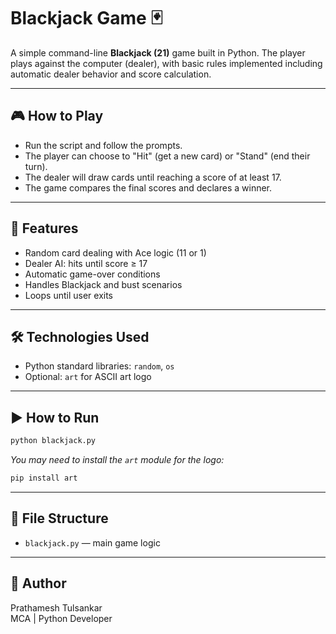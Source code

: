 # Blackjack Game 🃏

A simple command-line **Blackjack (21)** game built in Python. The player plays against the computer (dealer), with basic rules implemented including automatic dealer behavior and score calculation.

---

## 🎮 How to Play

- Run the script and follow the prompts.
- The player can choose to "Hit" (get a new card) or "Stand" (end their turn).
- The dealer will draw cards until reaching a score of at least 17.
- The game compares the final scores and declares a winner.

---

## 🧠 Features

- Random card dealing with Ace logic (11 or 1)
- Dealer AI: hits until score ≥ 17
- Automatic game-over conditions
- Handles Blackjack and bust scenarios
- Loops until user exits

---

## 🛠 Technologies Used

- Python standard libraries: `random`, `os`
- Optional: `art` for ASCII art logo

---

## ▶️ How to Run

```bash
python blackjack.py
```

*You may need to install the `art` module for the logo:*
```bash
pip install art
```

---

## 📁 File Structure

- `blackjack.py` — main game logic

---

## 👤 Author

Prathamesh Tulsankar  
MCA | Python Developer 
